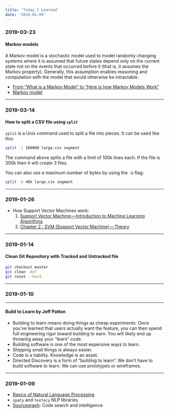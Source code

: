 ```yaml
---
title: 'Today I Learned'
date: '2019-01-09'
---
```


### 2019-03-23

#### Markov models

A Markov model is a stochastic model used to model randomly changing systems where it is assumed that future states depend only on the current state not on the events that occurred before it (that is, it assumes the Markov property). Generally, this assumption enables reasoning and computation with the model that would otherwise be intractable.

- [From “What is a Markov Model” to “Here is how Markov Models Work”](https://hackernoon.com/from-what-is-a-markov-model-to-here-is-how-markov-models-work-1ac5f4629b71)
- [Markov model](https://en.wikipedia.org/wiki/Markov_model)

---

### 2019-03-14

#### How to split a CSV file using `split`

`split` is a Unix command used to split a file into pieces. It can be used like this:

```bash
split -l 100000 large.csv segment
```

The command above splits a file with a limit of 100k lines each. If the file is 300k then it will create 3 files.

You can also use a maximum number of bytes by using the `-b` flag:

```bash
split -b 40k large.csv segment
```

---

### 2019-01-26

- How Support Vector Machines work:
  1. [Support Vector Machine — Introduction to Machine Learning Algorithms](https://towardsdatascience.com/support-vector-machine-introduction-to-machine-learning-algorithms-934a444fca47)
  1. [Chapter 2 : SVM (Support Vector Machine) — Theory](https://medium.com/machine-learning-101/chapter-2-svm-support-vector-machine-theory-f0812effc72)

---

### 2019-01-14

#### Clean Git Repository with Tracked and Untracked file

```bash
git checkout master
git clean -dxf
git reset --hard
```

---

### 2019-01-10

---

#### Build to Learn by Jeff Patton

- Building to learn means doing things as cheap experiments. Once you’ve learned that users actually want the feature, you can then spend full engineering rigor toward building to earn. You will likely end up throwing away your “learn” code.
- Building software is one of the most expensive ways to learn.
- Shipping small things is always easier.
- Code is a liability. Knowledge is an asset.
- Directed Discovery is a form of “building to learn”. We don’t have to build software to learn. We can use prototypes or wireframes.

---

### 2019-01-09

- [Basics of Natural Language Processing](https://medium.com/@ageitgey/natural-language-processing-is-fun-9a0bff37854e).
- `spaCy` and `textacy` NLP libraries.
- [Sourcegraph](https://github.com/sourcegraph/sourcegraph): Code search and intelligence
